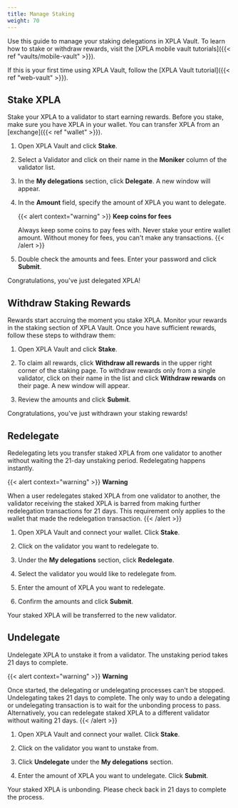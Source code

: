 ```yaml
---
title: Manage Staking
weight: 70
---
```


Use this guide to manage your staking delegations in XPLA Vault. To learn how to stake or withdraw rewards, visit the [XPLA mobile vault tutorials]({{< ref "vaults/mobile-vault" >}}).

If this is your first time using XPLA Vault, follow the [XPLA Vault tutorial]({{< ref "web-vault" >}}).

## Stake XPLA

Stake your XPLA to a validator to start earning rewards. Before you stake, make sure you have XPLA in your wallet. You can transfer XPLA from an [exchange]({{< ref "wallet" >}}).

1. Open XPLA Vault and click **Stake**.

2. Select a Validator and click on their name in the **Moniker** column of the validator list.

3. In the **My delegations** section, click **Delegate**. A new window will appear.

4. In the **Amount** field, specify the amount of XPLA you want to delegate.

   {{< alert context="warning" >}}
   **Keep coins for fees**

   Always keep some coins to pay fees with. Never stake your entire wallet amount. Without money for fees, you can't make any transactions.
   {{< /alert >}}

5. Double check the amounts and fees. Enter your password and click **Submit**.

Congratulations, you've just delegated XPLA!

## Withdraw Staking Rewards

Rewards start accruing the moment you stake XPLA. Monitor your rewards in the staking section of XPLA Vault. Once you have sufficient rewards, follow these steps to withdraw them:

1. Open XPLA Vault and click **Stake**.

2. To claim all rewards, click **Withdraw all rewards** in the upper right corner of the staking page. To withdraw rewards only from a single validator, click on their name in the list and click **Withdraw rewards** on their page.  A new window will appear.

3. Review the amounts and click **Submit**.

Congratulations, you've just withdrawn your staking rewards!

## Redelegate

Redelegating lets you transfer staked XPLA from one validator to another without waiting the 21-day unstaking period. Redelegating happens instantly.

{{< alert context="warning" >}}
**Warning**

When a user redelegates staked XPLA from one validator to another, the validator receiving the staked XPLA is barred from making further redelegation transactions for 21 days. This requirement only applies to the wallet that made the redelegation transaction.
{{< /alert >}}

1. Open XPLA Vault and connect your wallet. Click **Stake**.

2. Click on the validator you want to redelegate to.

3. Under the **My delegations** section, click **Redelegate**.

4. Select the validator you would like to redelegate from.

5. Enter the amount of XPLA you want to redelegate.

6. Confirm the amounts and click **Submit**.

Your staked XPLA will be transferred to the new validator.

## Undelegate

Undelegate XPLA to unstake it from a validator. The unstaking period takes 21 days to complete.

{{< alert context="warning" >}}
**Warning**

Once started, the delegating or undelegating processes can't be stopped.
Undelegating takes 21 days to complete. The only way to undo a delegating or undelegating transaction is to wait for the unbonding process to pass. Alternatively, you can redelegate staked XPLA to a different validator without waiting 21 days.
{{< /alert >}}

1. Open XPLA Vault and connect your wallet. Click **Stake**.

2. Click on the validator you want to unstake from.

3. Click **Undelegate** under the **My delegations** section.

4. Enter the amount of XPLA you want to undelegate. Click **Submit**.

Your staked XPLA is unbonding. Please check back in 21 days to complete the process.
